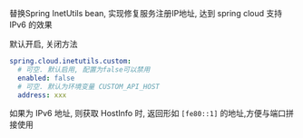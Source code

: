 替换Spring InetUtils bean, 实现修复服务注册IP地址, 达到 spring cloud 支持 IPv6 的效果

默认开启, 关闭方法
```yaml
spring.cloud.inetutils.custom:
  # 可空. 默认启用, 配置为false可以禁用
  enabled: false
  # 可空. 默认为环境变量 CUSTOM_API_HOST
  address: xxx
```

如果为 IPv6 地址, 则获取 HostInfo 时, 
返回形如 `[fe80::1]` 的地址,方便与端口拼接使用  